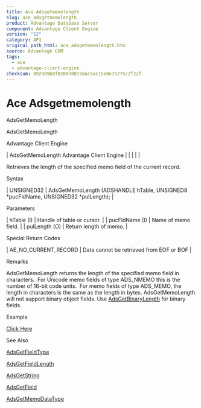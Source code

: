 ```yaml
---
title: Ace Adsgetmemolength
slug: ace_adsgetmemolength
product: Advantage Database Server
component: Advantage Client Engine
version: "12"
category: API
original_path_html: ace_adsgetmemolength.htm
source: Advantage CHM
tags:
  - ace
  - advantage-client-engine
checksum: 892989b8f02007d073dac5ac15e0e75275c2f22f
---
```


# Ace Adsgetmemolength

AdsGetMemoLength

AdsGetMemoLength

Advantage Client Engine

| AdsGetMemoLength  Advantage Client Engine |  |  |  |  |

Retrieves the length of the specified memo field of the current record.

Syntax

| UNSIGNED32 | AdsGetMemoLength (ADSHANDLE hTable,  UNSIGNED8 \*pucFldName,  UNSIGNED32 \*pulLength); |

Parameters

| hTable (I) | Handle of table or cursor. |
| pucFldName (I) | Name of memo field. |
| pulLength (O) | Return length of memo. |

Special Return Codes

| AE\_NO\_CURRENT\_RECORD | Data cannot be retrieved from EOF or BOF |

Remarks

AdsGetMemoLength returns the length of the specified memo field in characters.  For Unicode memo fields of type ADS\_NMEMO this is the number of 16-bit code units.  For memo fields of type ADS\_MEMO, the length in characters is the same as the length in bytes. AdsGetMemoLength will not support binary object fields. Use [AdsGetBinaryLength](ace_adsgetbinarylength.md) for binary fields.

Example

[Click Here](ace_examples.md#adsgetmemolengthexample)

See Also

[AdsGetFieldType](ace_adsgetfieldtype.md)

[AdsGetFieldLength](ace_adsgetfieldlength.md)

[AdsGetString](ace_adsgetstring.md)

[AdsGetField](ace_adsgetfield.md)

[AdsGetMemoDataType](ace_adsgetmemodatatype.md)
